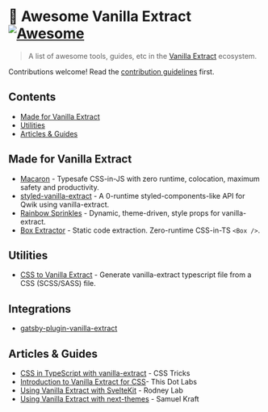 # 🧁 Awesome Vanilla Extract [![Awesome](https://awesome.re/badge.svg)](https://awesome.re)

> A list of awesome tools, guides, etc in the [Vanilla Extract](https://vanilla-extract.style) ecosystem.

Contributions welcome! Read the [contribution guidelines](contributing.md) first.

## Contents

- [Made for Vanilla Extract](#made-for-vanilla-extract)
- [Utilities](#utilities)
- [Articles & Guides](#articles-guides)

## Made for Vanilla Extract

- [Macaron](https://macaron.js.org/) - Typesafe CSS-in-JS with zero runtime, colocation, maximum safety and productivity.
- [styled-vanilla-extract](https://github.com/wmertens/styled-vanilla-extract) - A 0-runtime styled-components-like API for Qwik using vanilla-extract.
- [Rainbow Sprinkles](https://github.com/wayfair/rainbow-sprinkles) - Dynamic, theme-driven, style props for vanilla-extract.
- [Box Extractor](https://github.com/astahmer/box-extractor) - Static code extraction. Zero-runtime CSS-in-TS `<Box />`.

## Utilities

- [CSS to Vanilla Extract](https://css-to-vanilla-extract.netlify.app/) - Generate vanilla-extract typescript file from a CSS (SCSS/SASS) file.

## Integrations

- [gatsby-plugin-vanilla-extract](https://www.gatsbyjs.com/plugins/gatsby-plugin-vanilla-extract/)

## Articles & Guides

- [CSS in TypeScript with vanilla-extract](https://css-tricks.com/css-in-typescript-with-vanilla-extract/) - CSS Tricks
- [Introduction to Vanilla Extract for CSS](https://www.thisdot.co/blog/introduction-to-vanilla-extract-for-css)- This Dot Labs
- [Using Vanilla Extract with SvelteKit](https://rodneylab.com/using-vanilla-extract-sveltekit/) - Rodney Lab
- [Using Vanilla Extract with next-themes](https://samuelkraft.com/blog/vanilla-extract-with-next-themes) - Samuel Kraft
